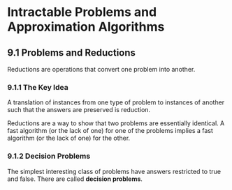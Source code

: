 Intractable Problems and Approximation Algorithms
=================================================

9.1 Problems and Reductions
---------------------------

Reductions are operations that convert one problem into another.

### 9.1.1 The Key Idea

A translation of instances from one type of problem to instances of another such that the answers are preserved is reduction.

Reductions are a way to show that two problems are essentially identical. A fast algorithm (or the lack of one) for one of the problems implies a fast algorithm (or the lack of one) for the other.

### 9.1.2 Decision Problems

The simplest interesting class of problems have answers restricted to true and false. There are called **decision problems**.
